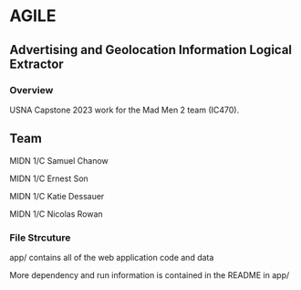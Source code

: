 # AGILE
## Advertising and Geolocation Information Logical Extractor

### Overview
USNA Capstone 2023 work for the Mad Men 2 team (IC470).

## Team
MIDN 1/C Samuel Chanow

MIDN 1/C Ernest Son

MIDN 1/C Katie Dessauer

MIDN 1/C Nicolas Rowan


### File Strcuture
app/ contains all of the web application code and data

More dependency and run information is contained in the README in app/



